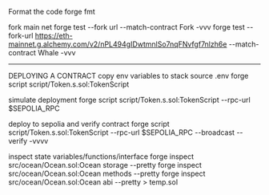 Format the code
forge fmt

fork main net
forge test --fork url <main-net-endpoint> --match-contract Fork -vvv
forge test --fork-url https://eth-mainnet.g.alchemy.com/v2/nPL494gIDwtmnlSo7nqFNvfgf7nlzh6e --match-contract Whale -vvv

------
DEPLOYING A CONTRACT
copy env variables to stack
source .env
forge script script/Token.s.sol:TokenScript

simulate deployment
forge script script/Token.s.sol:TokenScript --rpc-url $SEPOLIA_RPC

deploy to sepolia and verify contract
forge script script/Token.s.sol:TokenScript --rpc-url $SEPOLIA_RPC --broadcast --verify -vvvv

inspect state variables/functions/interface
forge inspect src/ocean/Ocean.sol:Ocean storage --pretty
forge inspect src/ocean/Ocean.sol:Ocean methods --pretty
forge inspect src/ocean/Ocean.sol:Ocean abi --pretty > temp.sol
